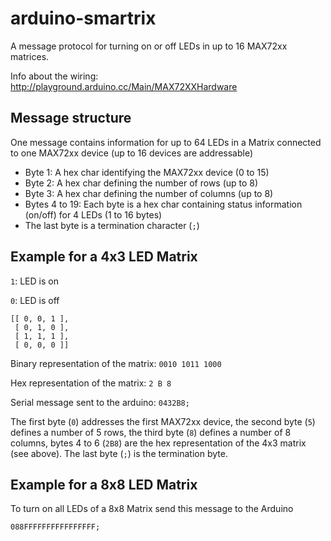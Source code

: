 # arduino-smartrix
A message protocol for turning on or off LEDs in up to 16 MAX72xx matrices.

Info about the wiring: http://playground.arduino.cc/Main/MAX72XXHardware

## Message structure

One message contains information for up to 64 LEDs in a Matrix connected to one MAX72xx device (up to 16 devices are addressable)

* Byte 1: A hex char identifying the MAX72xx device (0 to 15)
* Byte 2: A hex char defining the number of rows (up to 8)
* Byte 3: A hex char defining the number of columns (up to 8)
* Bytes 4 to 19: Each byte is a hex char containing status information (on/off) for 4 LEDs (1 to 16 bytes)
* The last byte is a termination character (`;`)

## Example for a 4x3 LED Matrix

`1`: LED is on

`0`: LED is off

```
[[ 0, 0, 1 ],
 [ 0, 1, 0 ],
 [ 1, 1, 1 ],
 [ 0, 0, 0 ]]
```

Binary representation of the matrix:
`0010 1011 1000`

Hex representation of the matrix:
`2 B 8`

Serial message sent to the arduino:
`0432B8;`

The first byte (`0`) addresses the first MAX72xx device, the second byte (`5`) defines a number of 5 rows, the third byte (`8`) defines a number of 8 columns, bytes 4 to 6 (`2B8`) are the hex representation of the 4x3 matrix (see above). The last byte (`;`) is the termination byte.

## Example for a 8x8 LED Matrix

To turn on all LEDs of a 8x8 Matrix send this message to the Arduino

`088FFFFFFFFFFFFFFFF;`
